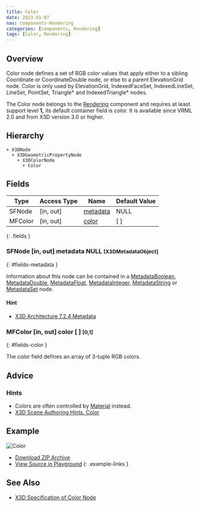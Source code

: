 ```yaml
---
title: Color
date: 2023-01-07
nav: components-Rendering
categories: [components, Rendering]
tags: [Color, Rendering]
---
```

<style>
.post h3 {
  word-spacing: 0.2em;
}
</style>

## Overview

Color node defines a set of RGB color values that apply either to a sibling Coordinate or CoordinateDouble node, or else to a parent ElevationGrid node. Color is only used by ElevationGrid, IndexedFaceSet, IndexedLineSet, LineSet, PointSet, Triangle* and IndexedTriangle* nodes.

The Color node belongs to the [Rendering](/x_ite/components/overview/#rendering) component and requires at least support level **1,** its default container field is *color.* It is available since VRML 2.0 and from X3D version 3.0 or higher.

## Hierarchy

```
+ X3DNode
  + X3DGeometricPropertyNode
    + X3DColorNode
      + Color
```

## Fields

| Type | Access Type | Name | Default Value |
| ---- | ----------- | ---- | ------------- |
| SFNode | [in, out] | [metadata](#fields-metadata) | NULL  |
| MFColor | [in, out] | [color](#fields-color) | [ ] |
{: .fields }

### SFNode [in, out] **metadata** NULL <small>[X3DMetadataObject]</small>
{: #fields-metadata }

Information about this node can be contained in a [MetadataBoolean](/x_ite/components/core/metadataboolean/), [MetadataDouble](/x_ite/components/core/metadatadouble/), [MetadataFloat](/x_ite/components/core/metadatafloat/), [MetadataInteger](/x_ite/components/core/metadatainteger/), [MetadataString](/x_ite/components/core/metadatastring/) or [MetadataSet](/x_ite/components/core/metadataset/) node.

#### Hint

- [X3D Architecture 7.2.4 Metadata](https://www.web3d.org/specifications/X3Dv4/ISO-IEC19775-1v4-IS/Part01/components/core.html#Metadata)

### MFColor [in, out] **color** [ ] <small>[0,1]</small>
{: #fields-color }

The *color* field defines an array of 3-tuple RGB colors.

## Advice

### Hints

- Colors are often controlled by [Material](/x_ite/components/shape/material/) instead.
- [X3D Scene Authoring Hints, Color](https://www.web3d.org/x3d/content/examples/X3dSceneAuthoringHints.html#Color)

## Example

<x3d-canvas class="xr-button-br" src="https://create3000.github.io/media/examples/Rendering/Color/Color.x3d" contentScale="auto" update="auto">
  <img src="https://create3000.github.io/media/examples/Rendering/Color/screenshot.avif" alt="Color"/>
</x3d-canvas>

- [Download ZIP Archive](https://create3000.github.io/media/examples/Rendering/Color/Color.zip)
- [View Source in Playground](/x_ite/playground/?url=https://create3000.github.io/media/examples/Rendering/Color/Color.x3d)
{: .example-links }

## See Also

- [X3D Specification of Color Node](https://www.web3d.org/documents/specifications/19775-1/V4.0/Part01/components/rendering.html#Color)
